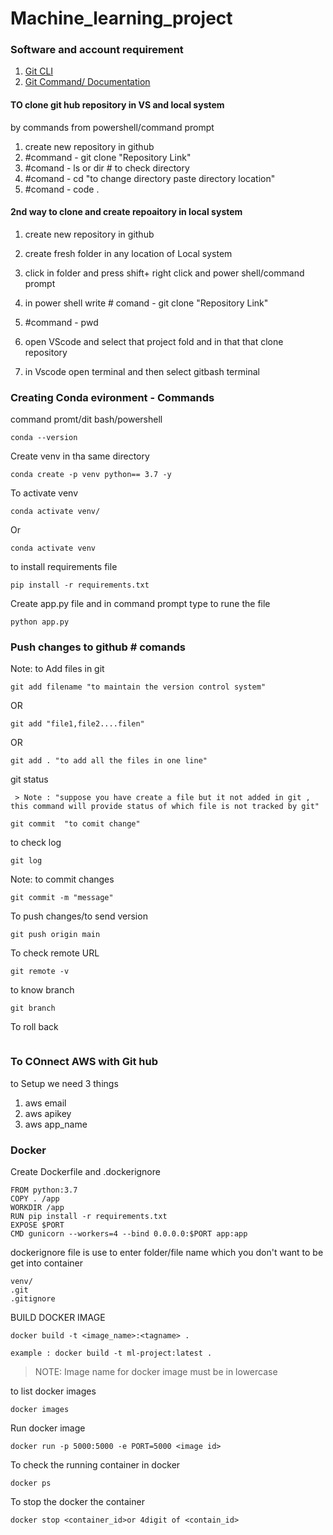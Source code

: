# Machine_learning_project

### Software and account requirement

1. [Git CLI](https://git-scm.com/download/win)
2. [Git Command/ Documentation](https://git-scm.com/docs/git)


#### TO clone git hub repository in VS and local system

by commands from powershell/command prompt
1.  create new repository in github
2.  #command - git clone "Repository Link"
3.  #comand - ls or dir # to check directory
4.  #comand - cd "to change directory paste directory location"
5.  #comand - code .


#### 2nd way to clone and create repoaitory in local system

1. create new repository in github
2. create fresh folder in any location of Local system
3. click in folder and press shift+ right click and power shell/command prompt
4. in power shell write # comand  -  git clone "Repository Link"
4. #command - pwd
5. open VScode and select that project fold and in that that clone repository 

6. in Vscode open terminal and then select gitbash terminal 



### Creating Conda evironment - Commands



command promt/dit bash/powershell

````
conda --version
````
Create venv in tha same directory
````
conda create -p venv python== 3.7 -y  
````
To activate venv 

````
conda activate venv/
````
Or
````
conda activate venv
````

to install requirements file
````
pip install -r requirements.txt

````

Create app.py file and in command prompt type  to rune the file 
````
python app.py
````


### Push changes to github # comands

Note: to Add files in git 

````
git add filename "to maintain the version control system"
````
OR
````
git add "file1,file2....filen"
````
OR
````
git add . "to add all the files in one line"
````
git status 
````
 > Note : "suppose you have create a file but it not added in git , this command will provide status of which file is not tracked by git"
````

````
git commit  "to comit change"
````

to check log
````
git log
````

Note: to commit changes

````
git commit -m "message"
````

To push changes/to send version

````
git push origin main
````
To check remote URL

````
git remote -v
````
to know branch
````
git branch
````
To roll back

````
````

### To COnnect AWS with Git hub

to Setup we need 3 things

1. aws email 
2. aws apikey
3. aws app_name

### Docker

Create Dockerfile and .dockerignore
````
FROM python:3.7
COPY . /app
WORKDIR /app
RUN pip install -r requirements.txt
EXPOSE $PORT
CMD gunicorn --workers=4 --bind 0.0.0.0:$PORT app:app
````
dockerignore file is use to enter folder/file name which you don't want to be get into container

````
venv/
.git
.gitignore
````

BUILD DOCKER IMAGE

```` 
docker build -t <image_name>:<tagname> .
````
````
example : docker build -t ml-project:latest .
````
> NOTE: Image name for docker image must be in lowercase

to list docker images

````
docker images
````

Run docker image

````
docker run -p 5000:5000 -e PORT=5000 <image id>
````
To check the running container in docker
````
docker ps
````

To stop the docker the container 
````
docker stop <container_id>or 4digit of <contain_id>
````

